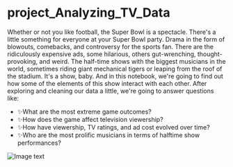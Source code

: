 # project_Analyzing_TV_Data

Whether or not you like football, the Super Bowl is a spectacle. There's a little something for everyone at your Super Bowl party. Drama in the form of blowouts, comebacks, and controversy for the sports fan. There are the ridiculously expensive ads, some hilarious, others gut-wrenching, thought-provoking, and weird. The half-time shows with the biggest musicians in the world, sometimes riding giant mechanical tigers or leaping from the roof of the stadium. It's a show, baby. And in this notebook, we're going to find out how some of the elements of this show interact with each other. After exploring and cleaning our data a little, we're going to answer questions like:

- ✨What are the most extreme game outcomes?
- ✨How does the game affect television viewership?
- ✨How have viewership, TV ratings, and ad cost evolved over time?
- ✨Who are the most prolific musicians in terms of halftime show performances?

![Image text](https://graziamagazine.com/mx/wp-content/uploads/sites/13/2018/02/tiburon-izquierdo-katy-perry-halftime-show-habla-coreografia-destacada.jpg?fit=1500%2C1120)


